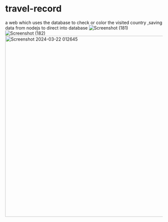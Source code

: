 # travel-record
a web which uses the database to check or color the visited country ,saving data from nodejs to direct into database
![Screenshot (181)](https://github.com/Deepikabhatt16/travel-record/assets/114798298/10cf6e37-30ca-4e20-9554-3562de919503)
![Screenshot (182)](https://github.com/Deepikabhatt16/travel-record/assets/114798298/f970f87a-6735-4dfc-b15c-84f89a66cd9e)
<img width="579" alt="Screenshot 2024-03-22 012645" src="https://github.com/Deepikabhatt16/travel-record/assets/114798298/b6855d1c-d6a3-4645-a72b-f2a153168c00">
